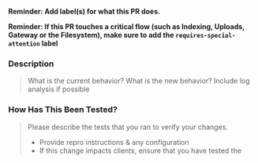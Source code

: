 
**Reminder: Add label(s) for what this PR does.**

**Reminder: If this PR touches a critical flow (such as Indexing, Uploads, Gateway or the Filesystem), make sure to add the `requires-special-attention` label**

### Description
> What is the current behavior? What is the new behavior? Include log analysis if possible


### How Has This Been Tested?

> Please describe the tests that you ran to verify your changes.
> * Provide repro instructions & any configuration
> * If this change impacts clients, ensure that you have tested the

